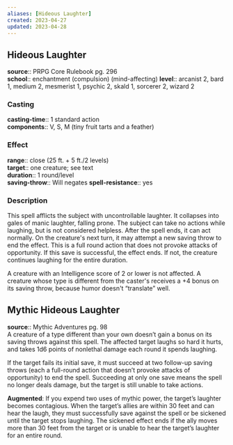 ```yaml
---
aliases: [Hideous Laughter]
created: 2023-04-27
updated: 2023-04-28
---
```


## Hideous Laughter

**source**:: PRPG Core Rulebook pg. 296  
**school**:: enchantment (compulsion) (mind-affecting)
**level**:: arcanist 2, bard 1, medium 2, mesmerist 1, psychic 2, skald 1, sorcerer 2, wizard 2

### Casting

**casting-time**:: 1 standard action  
**components**:: V, S, M (tiny fruit tarts and a feather)

### Effect

**range**:: close (25 ft. + 5 ft./2 levels)  
**target**:: one creature; see text  
**duration**:: 1 round/level  
**saving-throw**:: Will negates
**spell-resistance**:: yes

### Description

This spell afflicts the subject with uncontrollable laughter. It collapses into gales of manic laughter, falling prone. The subject can take no actions while laughing, but is not considered helpless. After the spell ends, it can act normally. On the creature's next turn, it may attempt a new saving throw to end the effect. This is a full round action that does not provoke attacks of opportunity. If this save is successful, the effect ends. If not, the creature continues laughing for the entire duration.  
  
A creature with an Intelligence score of 2 or lower is not affected. A creature whose type is different from the caster's receives a +4 bonus on its saving throw, because humor doesn't “translate” well.

## Mythic Hideous Laughter

**source**:: Mythic Adventures pg. 98  
A creature of a type different than your own doesn’t gain a bonus on its saving throws against this spell. The affected target laughs so hard it hurts, and takes 1d6 points of nonlethal damage each round it spends laughing.  
  
If the target fails its initial save, it must succeed at two follow-up saving throws (each a full-round action that doesn’t provoke attacks of opportunity) to end the spell. Succeeding at only one save means the spell no longer deals damage, but the target is still unable to take actions.  
  
**Augmented**: If you expend two uses of mythic power, the target’s laughter becomes contagious. When the target’s allies are within 30 feet and can hear the laugh, they must successfully save against the spell or be sickened until the target stops laughing. The sickened effect ends if the ally moves more than 30 feet from the target or is unable to hear the target’s laughter for an entire round.
